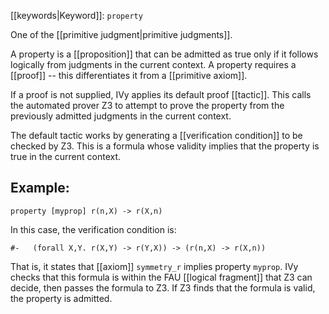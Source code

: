 [[keywords|Keyword]]: `property`

One of the [[primitive judgment|primitive judgments]].

A property is a [[proposition]] that can be admitted as true only if it follows logically from judgments in the current context. A property requires a [[proof]] -- this differentiates it from a [[primitive axiom]].

If a proof is not supplied, IVy applies its default proof [[tactic]].  This calls the automated prover Z3 to attempt to prove the property from the previously admitted judgments in the current context.

The default tactic works by generating a [[verification condition]] to be checked by Z3. This is a formula whose validity implies that the property is true in the current context.

## Example:
```
property [myprop] r(n,X) -> r(X,n)
```

In this case, the verification condition is:

    #-   (forall X,Y. r(X,Y) -> r(Y,X)) -> (r(n,X) -> r(X,n))

That is, it states that [[axiom]] `symmetry_r` implies property `myprop`.  IVy checks that this formula is within the FAU [[logical fragment]] that Z3 can decide, then passes the formula to Z3. If Z3 finds that the formula is valid, the property is admitted.
